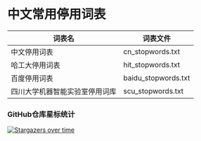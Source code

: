 # 中文常用停用词表

| 词表名 | 词表文件 |
| - | - |
| 中文停用词表                   | cn\_stopwords.txt    |
| 哈工大停用词表                 | hit\_stopwords.txt   |
| 百度停用词表                   | baidu\_stopwords.txt |
| 四川大学机器智能实验室停用词库 | scu\_stopwords.txt   |

### GitHub仓库星标统计
<!--替换成自己的仓库和名字就可以用了-->
[![Stargazers over time](https://starchart.cc/goto456/stopwords.svg)](https://starchart.cc/goto456/stopwords)

